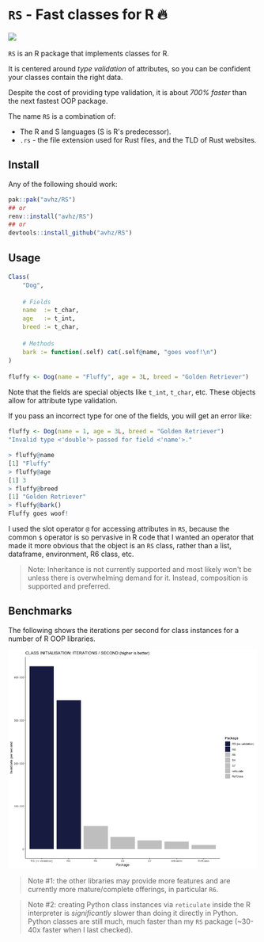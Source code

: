 # `RS` - Fast classes for R 🔥

![](https://img.shields.io/github/r-package/v/avhz/RS)

`RS` is an R package that implements classes for R. 

It is centered around *type validation* of attributes, 
so you can be confident your classes contain the right data.

Despite the cost of providing type validation, 
it is about *700% faster* than the next fastest OOP package.

The name `RS` is a combination of:

- The R and S languages (S is R's predecessor).
- `.rs` - the file extension used for Rust files, and the TLD of Rust websites.

## Install

Any of the following should work:

```R
pak::pak("avhz/RS")
## or
renv::install("avhz/RS")
## or
devtools::install_github("avhz/RS")
```

## Usage

```R
Class(
    "Dog",
 
    # Fields
    name  := t_char,
    age   := t_int,
    breed := t_char,
 
    # Methods
    bark := function(.self) cat(.self@name, "goes woof!\n")
)
 
fluffy <- Dog(name = "Fluffy", age = 3L, breed = "Golden Retriever")
```

Note that the fields are special objects like `t_int`, `t_char`, etc.
These objects allow for attribute type validation.

If you pass an incorrect type for one of the fields, you will get an error like:

```R
fluffy <- Dog(name = 1, age = 3L, breed = "Golden Retriever")
"Invalid type <'double'> passed for field <'name'>."
```

```R
> fluffy@name
[1] "Fluffy"
> fluffy@age
[1] 3
> fluffy@breed
[1] "Golden Retriever"
> fluffy@bark()
Fluffy goes woof!
```

I used the slot operator `@` for accessing attributes in `RS`, because the common `$` operator
is so pervasive in R code that I wanted an operator that made
it more obvious that the object is an `RS` class,
rather than a list, dataframe, environment, R6 class, etc.

> Note:
> Inheritance is not currently supported and most likely won't be unless there is overwhelming demand for it.
> Instead, composition is supported and preferred.

## Benchmarks

The following shows the iterations per second for class instances for a number of R OOP libraries.

[<img src="man/figures/bench.png">](https://github.com/avhz/RS/blob/main/man/figures/bench.png)

> Note #1: the other libraries may provide more features and are currently more mature/complete offerings, in particular `R6`.

> Note #2: creating Python class instances via `reticulate` inside the R interpreter is *significantly* slower than doing it directly in Python.
> Python classes are still much, much faster than my `RS` package (~30-40x faster when I last checked).
